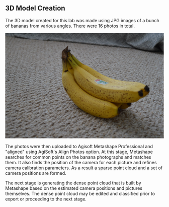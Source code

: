 ## 3D Model Creation
The 3D model created for this lab was made using JPG images of a bunch of bananas from various angles. There were 16 photos in total. 

![bananas](img/bananas.jpg)

The photos were then uploaded to Agisoft Metashape Professional and "aligned" using AgiSoft's Align Photos option. At this stage, Metashape searches for common points on the banana photographs and matches them. It also finds the position of the camera for each picture and refines camera calibration parameters. As a result a sparse point cloud and a set of camera positions are formed.


The next stage is generating the dense point cloud that is built by Metashape based on the estimated camera
positions and pictures themselves. The dense point cloud may be edited and classified prior to export or
proceeding to the next stage.
